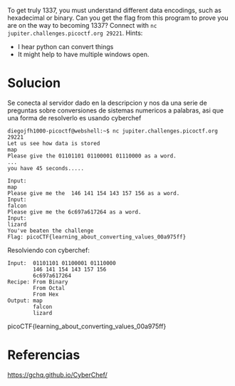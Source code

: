 To get truly 1337, you must understand different data encodings, such as hexadecimal or binary. Can you get the flag from this program to prove you are on the way to becoming 1337? Connect with `nc jupiter.challenges.picoctf.org 29221`.
Hints:
- I hear python can convert things
- It might help to have multiple windows open.
# Solucion
Se conecta al servidor dado en la descripcion y nos da una serie de preguntas sobre conversiones de sistemas numericos a palabras, asi que una forma de resolverlo es usando cyberchef
```
diegojfh1000-picoctf@webshell:~$ nc jupiter.challenges.picoctf.org 29221
Let us see how data is stored
map
Please give the 01101101 01100001 01110000 as a word.
...
you have 45 seconds.....

Input:
map
Please give me the  146 141 154 143 157 156 as a word.
Input:
falcon
Please give me the 6c697a617264 as a word.
Input:
lizard
You've beaten the challenge
Flag: picoCTF{learning_about_converting_values_00a975ff}
```

Resolviendo con cyberchef:
```
Input:  01101101 01100001 01110000
	    146 141 154 143 157 156
	    6c697a617264
Recipe: From Binary
		From Octal
		From Hex
Output: map
	    falcon
	    lizard
```
picoCTF{learning_about_converting_values_00a975ff}
# Referencias

https://gchq.github.io/CyberChef/